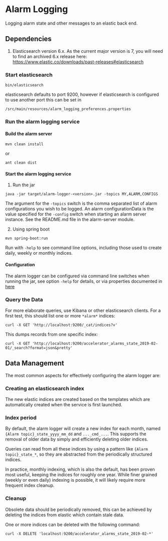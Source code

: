 # Alarm Logging

Logging alarm state and other messages to an elastic back end.

## Dependencies ##
1. Elasticsearch version 6.x. As the current major version is 7, you will need to find an archived 6.x release here:
https://www.elastic.co/downloads/past-releases#elasticsearch

### Start elasticsearch

    bin/elasticsearch

elasticsearch defaults to port 9200, however if elasticsearch is configured to use another port this can be set in

    /src/main/resources/alarm_logging_preferences.properties

### Run the alarm logging service

#### Build the alarm server

``` 
mvn clean install
```
or

```
ant clean dist
```

#### Start the alarm logging service

1. Run the jar

```
java -jar target/alarm-logger-<version>.jar -topics MY,ALARM,CONFIGS
```
The argument for the ```-topics``` switch is the comma separated list of alarm configurations you wish to be 
logged. An alarm configurationData is the value specified 
for the ```-config``` switch when starting an alarm server instance. See the README.md file in the alarm-server module.

2. Using spring boot  

```
mvn spring-boot:run
```

Run with `-help` to see command line options,
including those used to create daily, weekly or monthly indices.

#### Configuration

The alarm logger can be configured via command line switches when running the jar, see option `-help` for details, 
or via properties documented in [here](https://github.com/ControlSystemStudio/phoebus/blob/master/services/alarm-logger/src/main/resources/alarm_logger.properties)




### Query the Data

For more elaborate queries, use Kibana or other elasticsearch clients.
For a first test, this should list one or more `*alarm*` indices:

```
curl -X GET 'http://localhost:9200/_cat/indices?v'
```

This dumps records from one specific index:

```
curl -X GET 'http://localhost:9200/accelerator_alarms_state_2019-02-01/_search?format=json&pretty'
```

## Data Management

The  most common aspects for effectively configuring the alarm logger are: 

### Creating an elasticsearch index

The new elastic indices are created based on the templates which are automatically created
when the service is first launched.

### Index period

By default, the alarm logger will create a new index for each month, named
`{Alarm topic}_state_yyyy_mm_dd` and `..._cmd_...`.
This supports the removal of older data by simply and efficiently deleting older indices.

Queries can read from all these indices by using a pattern like `{Alarm topic}_state_*`,
so they are abstracted from the periodically structured indices.

In practice, monthly indexing, which is also the default, has been proven most useful,
keeping the indices for roughly one year.
While finer grained (weekly or even daily) indexing is possible, it will likely require more frequent index cleanup.

### Cleanup

Obsolete data should be periodically removed, this can be achieved by deleting the indices from elastic which contain
stale data. 

One or more indices can be deleted with the following command:

```
curl -X DELETE 'localhost:9200/accelerator_alarms_state_2019-02-*'
```
